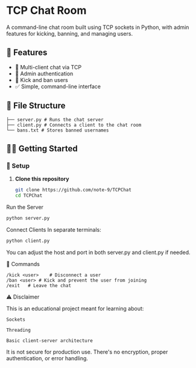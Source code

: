 # TCP Chat Room

A command-line chat room built using TCP sockets in Python, with admin features for kicking, banning, and managing users.
## 🚀 Features

- 🔗 Multi-client chat via TCP
- 🔐 Admin authentication
- 🦶 Kick and ban users
- ✅ Simple, command-line interface

## 📂 File Structure
```
├── server.py # Runs the chat server
├── client.py # Connects a client to the chat room
└── bans.txt # Stores banned usernames
```
## 🧑‍💻 Getting Started

### 🔧 Setup

1. **Clone this repository**
   ```bash
   git clone https://github.com/note-9/TCPChat
   cd TCPChat
   ```
Run the Server
```bash
python server.py
```
Connect Clients
In separate terminals:
```bash
python client.py
```
You can adjust the host and port in both server.py and client.py if needed.

📜 Commands
```
/kick <user>	# Disconnect a user
/ban <user>	# Kick and prevent the user from joining
/exit	# Leave the chat
```
⚠️ Disclaimer

This is an educational project meant for learning about:

    Sockets

    Threading

    Basic client-server architecture

It is not secure for production use. There's no encryption, proper authentication, or error handling.
